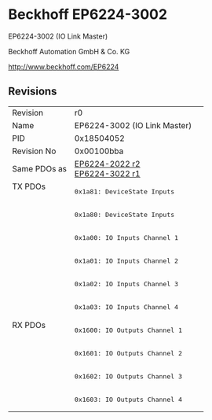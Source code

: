 # Beckhoff EP6224-3002

EP6224-3002 (IO Link Master)

Beckhoff Automation GmbH & Co. KG

http://www.beckhoff.com/EP6224

## Revisions
<table>
<tr >
<td>Revision</td>
<td>r0</td>
</tr>
<tr >
<td>Name</td>
<td>EP6224-3002 (IO Link Master)</td>
</tr>
<tr >
<td>PID</td>
<td>0x18504052</td>
</tr>
<tr >
<td>Revision No</td>
<td>0x00100bba</td>
</tr>
<tr >
<td>Same PDOs as</td>
<td><a href="EP6224-2022">EP6224-2022 r2</a><br/><a href="EP6224-3022">EP6224-3022 r1</a></td>
</tr>
<tr class="txpdo pdosection">
<td rowspan=6 valign=top>TX PDOs</td>
<td><pre>0x1a81: DeviceState Inputs</pre></td>
<td></td>
</tr>
<tr class="txpdo pdosection">
<td><pre>0x1a80: DeviceState Inputs</pre></td>
</tr>
<tr class="txpdo pdosection">
<td><pre>0x1a00: IO Inputs Channel 1</pre></td>
</tr>
<tr class="txpdo pdosection">
<td><pre>0x1a01: IO Inputs Channel 2</pre></td>
</tr>
<tr class="txpdo pdosection">
<td><pre>0x1a02: IO Inputs Channel 3</pre></td>
</tr>
<tr class="txpdo pdosection">
<td><pre>0x1a03: IO Inputs Channel 4</pre></td>
</tr>
<tr class="rxpdo pdosection">
<td rowspan=4 valign=top>RX PDOs</td>
<td><pre>0x1600: IO Outputs Channel 1</pre></td>
<td></td>
</tr>
<tr class="rxpdo pdosection">
<td><pre>0x1601: IO Outputs Channel 2</pre></td>
</tr>
<tr class="rxpdo pdosection">
<td><pre>0x1602: IO Outputs Channel 3</pre></td>
</tr>
<tr class="rxpdo pdosection">
<td><pre>0x1603: IO Outputs Channel 4</pre></td>
</tr>
</table>
